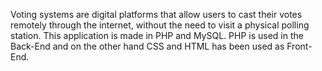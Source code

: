 Voting systems are digital platforms that allow users to cast their votes remotely through the internet, without the need to visit a physical polling station.
This application is made in PHP and MySQL.
PHP is used in the Back-End and on the other hand CSS  and HTML has been used as Front-End. 

